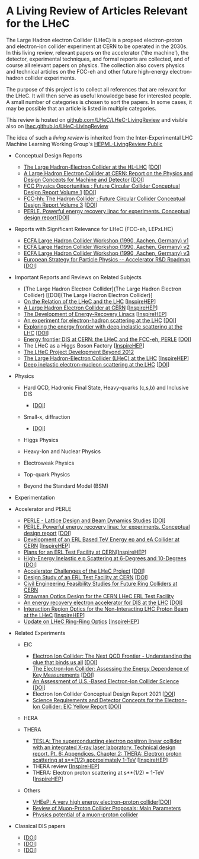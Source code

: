 #  **A Living Review of Articles Relevant for the LHeC**

The Large Hadron electron Collider (LHeC) is a propsed electron-proton and electron-ion collider experiment at CERN to be operated in the 2030s. In this living review, relevant papers on the accelerator ('the machine'), the detector, experimental techniques, and formal reports are collected, and of course all relevant papers on physics. The collection also covers physics and technical articles on the FCC-eh and other future high-energy electron-hadron collider experiments.

The purpose of this project is to collect all references that are relevant for the LHeC. It will then serve as useful knowledge base for interested people. A small number of categories is chosen to sort the papers. In some cases, it may be possible that an article is listed in multiple categories.

This review is hosted on [github.com/LHeC/LHeC-LivingReview](https://github.com/LHeC/LHeC-LivingReview) and visible also on [lhec.github.io/LHeC-LivingReview](https://lhec.github.io/LHeC-LivingReview)

The idea of such a *living review* is inherited from the Inter-Experimental LHC Machine Learning Working Group's [HEPML-LivingReview
Public](https://github.com/iml-wg/HEPML-LivingReview)

*  Conceptual Design Reports
    * [The Large Hadron-Electron Collider at the HL-LHC](https://arxiv.org/abs/2007.14491) [[DOI](https://doi.org/10.1088/1361-6471/abf3ba)]
    * [A Large Hadron Electron Collider at CERN: Report on the Physics and Design Concepts for Machine and Detector](https://arxiv.org/abs/1206.2913) [[DOI](https://doi.org/10.1088/0954-3899/39/7/075001)]
    * [FCC Physics Opportunities : Future Circular Collider Conceptual Design Report Volume 1](https://cds.cern.ch/record/2651294) [[DOI](https://doi.org/10.1140/epjc/s10052-019-6904-3)]
    * [FCC-hh: The Hadron Collider : Future Circular Collider Conceptual Design Report Volume 3](https://cds.cern.ch/record/2651300) [[DOI](http://dx.doi.org/10.1140/epjst/e2019-900087-0)]
    * [PERLE. Powerful energy recovery linac for experiments. Conceptual design report](https://arxiv.org/abs/1705.08783)[[DOI](https://doi.org/10.1088/1361-6471/aaa171)]
    
*   Reports with Significant Relevance for LHeC (FCC-eh, LEPxLHC)
    * [ECFA Large Hadron Collider Workshop (1990, Aachen, Germany) v1](http://cds.cern.ch/record/207890)
    * [ECFA Large Hadron Collider Workshop (1990, Aachen, Germany) v2](https://cds.cern.ch/record/215298)
    * [ECFA Large Hadron Collider Workshop (1990, Aachen, Germany) v3](https://cds.cern.ch/record/215299)
    * [European Strategy for Particle Physics -- Accelerator R&D Roadmap](https://arxiv.org/abs/2201.07895) [[DOI](https://doi.org/10.23731/CYRM-2022-001)]


*  Important Reports and Reviews on Related Subjects
    * [The Large Hadron Electron Collider](The Large Hadron Electron Collider) [[DOI](The Large Hadron Electron Collider)]
    * [On the Relation of the LHeC and the LHC](https://arxiv.org/abs/1211.5102) [[InspireHEP](https://inspirehep.net/literature/1203459)]
    * [A Large Hadron Electron Collider at CERN](https://arxiv.org/abs/1211.4831) [[InspireHEP](https://inspirehep.net/literature/1203309)]
    * [The Development of Energy-Recovery Linacs](https://arxiv.org/abs/2207.02095) [[InspireHEP](https://inspirehep.net/literature/2106268)]
    * [An experiment for electron-hadron scattering at the LHC](https://arxiv.org/abs/2201.02436) [[DOI](https://doi.org/10.1140/epjc/s10052-021-09967-z)]
    * [Exploring the energy frontier with deep inelastic scattering at the LHC](https://inspirehep.net/literature/1763593) [[DOI](https://doi.org/10.1088/1361-6471/ab4698)]
    * [Energy frontier DIS at CERN: the LHeC and the FCC-eh, PERLE](https://inspirehep.net/literature/1705571) [[DOI](https://doi.org/10.22323/1.316.0183)]
    * The LHeC as a Higgs Boson Factory [[InspireHEP](https://inspirehep.net/literature/1338636)]
    * [The LHeC Project Development Beyond 2012](https://inspirehep.net/literature/1124896)
    * [The Large Hadron-Electron Collider (LHeC) at the LHC](https://inspirehep.net/files/7862ed6a738e4b8d3e069d86242a57f7) [[InspireHEP](https://inspirehep.net/literature/1379316)]
    * [Deep inelastic electron-nucleon scattering at the LHC](https://arxiv.org/abs/hep-ex/0603016) [[DOI](https://doi.org/10.1088/1748-0221/1/10/P10001)]


*  Physics
    *  Hard QCD, Hadronic Final State, Heavy-quarks (c,s,b) and Inclusive DIS
        * []() [[DOI]()]
    
    *  Small-x, diffraction
        * []() [[DOI]()]

    *  Higgs Physics
    
    *  Heavy-Ion and Nuclear Physics
    
    *  Electroweak Physics

    *  Top-quark Physics

    *  Beyond the Standard Model (BSM)

*   Experimentation


*  Accelerator and PERLE
    *  [PERLE - Lattice Design and Beam Dynamics Studies](https://inspirehep.net/literature/1690024) [[DOI](https://doi.org/10.18429/JACoW-IPAC2018-THPMK105)]
    *  [PERLE. Powerful energy recovery linac for experiments. Conceptual design report](https://arxiv.org/abs/1705.08783) [[DOI](https://doi.org/10.1088/1361-6471/aaa171)]
    *  [Development of an ERL Based TeV Energy ep and eA Collider at CERN](http://cds.cern.ch/record/2153752) [[InspireHEP](https://inspirehep.net/literature/1436542)]
    *  [Plans for an ERL Test Facility at CERN](http://cds.cern.ch/record/2025957)[[InspireHEP](https://inspirehep.net/literature/1363550)]
    *  [High-Energy Inelastic e p Scattering at 6-Degrees and 10-Degrees](https://inspirehep.net/literature/54874) [[DOI](https://doi.org/10.1103/PhysRevLett.23.930)]
    *  [Accelerator Challenges of the LHeC Project](https://inspirehep.net/literature/1937698) [[DOI](https://doi.org/10.18429/JACoW-IPAC2021-WEPAB001)]
    *  [Design Study of an ERL Test Facility at CERN](https://inspirehep.net/literature/1314165) [[DOI](https://doi.org/10.18429/JACoW-IPAC2014-TUOBA02)]
    *  [Civil Engineering Feasibility Studies for Future Ring Colliders at CERN](https://inspirehep.net/literature/1336982)
    *  [Strawman Optics Design for the CERN LHeC ERL Test Facility](https://inspirehep.net/literature/1337159)
    *  [An energy recovery electron accelerator for DIS at the LHC](https://inspirehep.net/literature/1290849) [[DOI](https://doi.org/10.22323/1.180.0555)]
    *  [Interaction Region Optics for the Non-Interacting LHC Proton Beam at the LHeC](https://accelconf.web.cern.ch/IPAC2012/papers/TUPPC038.PDF) [[InspireHEP](https://inspirehep.net/literature/1125123)]
    *  [Update on LHeC Ring-Ring Optics](https://accelconf.web.cern.ch/IPAC2012/papers/TUPPC037.PDF) [[InspireHEP](https://inspirehep.net/literature/1125124)]


*  Related Experiments
    *  EIC
        * [Electron Ion Collider: The Next QCD Frontier - Understanding the glue that binds us all](https://arxiv.org/abs/1212.1701) [[DOI](https://doi.org/10.1140/epja/i2016-16268-9)]
        * [The Electron-Ion Collider: Assessing the Energy Dependence of Key Measurements](https://arxiv.org/abs/1708.01527) [[DOI](https://doi.org/10.1088/1361-6633/aaf216)]
       * [An Assessment of U.S.-Based Electron-Ion Collider Science](https://nap.nationalacademies.org/catalog/25171/an-assessment-of-us-based-electron-ion-collider-science) [[DOI](https://doi.org/10.17226/25171)]
       * Electron Ion Collider Conceptual Design Report 2021 [[DOI](https://doi.org/10.2172/1765663)]
       * [Science Requirements and Detector Concepts for the Electron-Ion Collider: EIC Yellow Report](https://arxiv.org/abs/2103.05419) [[DOI](https://doi.org/10.1016/j.nuclphysa.2022.122447)]
       
    *  HERA
    
    *  THERA
        * [TESLA: The superconducting electron positron linear collider with an integrated X-ray laser laboratory. Technical design report. Pt. 6: Appendices. Chapter 2: THERA: Electron proton scattering at s**(1/2) approximately 1-TeV](https://inspirehep.net/files/5ab7e09d62ec54756d57b786a3c95701) [[InspireHEP](https://inspirehep.net/literature/554667)]
        * THERA review [[InspireHEP](https://inspirehep.net/literature/559377)]
        * THERA: Electron proton scattering at s**(1/2) = 1-TeV [[InspireHEP](https://inspirehep.net/literature/542860)]
    
    *  Others
        * [VHEeP: A very high energy electron–proton collider](https://arxiv.org/abs/1606.00783)[[DOI](https://doi.org/10.1140/epjc/s10052-016-4316-1)]
        * [Review of Muon-Proton Collider Proposals: Main Parameters](https://arxiv.org/abs/2206.00037)
        * [Physics potential of a muon-proton collider](https://arxiv.org/abs/2101.10476)

*  Classical DIS papers
    * []() [[DOI]()]
    * []() [[DOI]()]
    * []() [[DOI]()]


